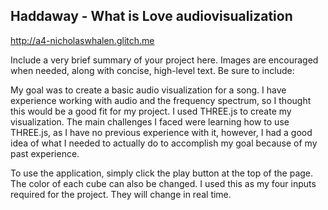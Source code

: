 
## Haddaway - What is Love audiovisualization

http://a4-nicholaswhalen.glitch.me

Include a very brief summary of your project here. Images are encouraged when needed, along with concise, high-level text. Be sure to include:

My goal was to create a basic audio visualization for a song. I have experience working with audio and the frequency spectrum, so I thought this would be a good fit for my project. I used THREE.js to create my visualization. The main challenges I faced were learning how to use THREE.js, as I have no previous experience with it, however, I had a good idea of what I needed to actually do to accomplish my goal because of my past experience. 

To use the application, simply click the play button at the top of the page. The color of each cube can also be changed. I used this as my four inputs required for the project. They will change in real time.


